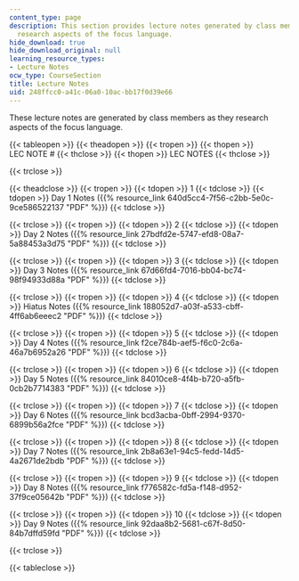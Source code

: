 ```yaml
---
content_type: page
description: This section provides lecture notes generated by class members as they
  research aspects of the focus language.
hide_download: true
hide_download_original: null
learning_resource_types:
- Lecture Notes
ocw_type: CourseSection
title: Lecture Notes
uid: 248ffcc0-a41c-06a0-10ac-bb17f0d39e66
---
```


These lecture notes are generated by class members as they research aspects of the focus language.

{{< tableopen >}}
{{< theadopen >}}
{{< tropen >}}
{{< thopen >}}
LEC NOTE #
{{< thclose >}}
{{< thopen >}}
LEC NOTES
{{< thclose >}}

{{< trclose >}}

{{< theadclose >}}
{{< tropen >}}
{{< tdopen >}}
1
{{< tdclose >}}
{{< tdopen >}}
Day 1 Notes ({{% resource_link 640d5cc4-7f56-c2bb-5e0c-9ce586522137 "PDF" %}})
{{< tdclose >}}

{{< trclose >}}
{{< tropen >}}
{{< tdopen >}}
2
{{< tdclose >}}
{{< tdopen >}}
Day 2 Notes ({{% resource_link 27bdfd2e-5747-efd8-08a7-5a88453a3d75 "PDF" %}})
{{< tdclose >}}

{{< trclose >}}
{{< tropen >}}
{{< tdopen >}}
3
{{< tdclose >}}
{{< tdopen >}}
Day 3 Notes ({{% resource_link 67d66fd4-7016-bb04-bc74-98f94933d88a "PDF" %}})
{{< tdclose >}}

{{< trclose >}}
{{< tropen >}}
{{< tdopen >}}
4
{{< tdclose >}}
{{< tdopen >}}
Hiatus Notes ({{% resource_link 188052d7-a03f-a533-cbff-4ff6ab6eeec2 "PDF" %}})
{{< tdclose >}}

{{< trclose >}}
{{< tropen >}}
{{< tdopen >}}
5
{{< tdclose >}}
{{< tdopen >}}
Day 4 Notes ({{% resource_link f2ce784b-aef5-f6c0-2c6a-46a7b6952a26 "PDF" %}})
{{< tdclose >}}

{{< trclose >}}
{{< tropen >}}
{{< tdopen >}}
6
{{< tdclose >}}
{{< tdopen >}}
Day 5 Notes ({{% resource_link 84010ce8-4f4b-b720-a5fb-0cb2b7714383 "PDF" %}})
{{< tdclose >}}

{{< trclose >}}
{{< tropen >}}
{{< tdopen >}}
7
{{< tdclose >}}
{{< tdopen >}}
Day 6 Notes ({{% resource_link bcd3acba-0bff-2994-9370-6899b56a2fce "PDF" %}})
{{< tdclose >}}

{{< trclose >}}
{{< tropen >}}
{{< tdopen >}}
8
{{< tdclose >}}
{{< tdopen >}}
Day 7 Notes ({{% resource_link 2b8a63e1-94c5-fedd-14d5-4a2671de2bdb "PDF" %}})
{{< tdclose >}}

{{< trclose >}}
{{< tropen >}}
{{< tdopen >}}
9
{{< tdclose >}}
{{< tdopen >}}
Day 8 Notes ({{% resource_link f776582c-fd5a-f148-d952-37f9ce05642b "PDF" %}})
{{< tdclose >}}

{{< trclose >}}
{{< tropen >}}
{{< tdopen >}}
10
{{< tdclose >}}
{{< tdopen >}}
Day 9 Notes ({{% resource_link 92daa8b2-5681-c67f-8d50-84b7dffd59fd "PDF" %}})
{{< tdclose >}}

{{< trclose >}}

{{< tableclose >}}